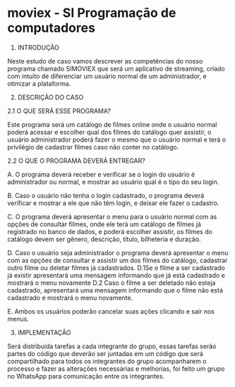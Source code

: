 # moviex - SI Programação de computadores 

1.	 INTRODUÇÃO  
 
 
Neste estudo de caso vamos descrever as competências do nosso programa chamado SIMOVIEX que será um aplicativo de streaming, criado com intuito de diferenciar um usuário normal de um administrador, e otimizar a plataforma. 
 
 
2.	 DESCRIÇÃO DO CASO  
 
 
2.1 O QUE SERÁ ESSE PROGRAMA? 
 
Este programa será um catálogo de filmes online onde o usuário normal poderá acessar e escolher qual dos filmes do catálogo quer assistir, o usuário administrador poderá fazer o mesmo que o usuário normal e terá o privilégio de cadastrar filmes caso não conter no catálogo. 
 
2.2 O QUE O PROGRAMA DEVERÁ ENTREGAR? 
 
A.	O programa deverá receber e verificar se o login do usuário é administrador ou normal, e mostrar ao usuário qual é o tipo do seu login. 
 
B.	Caso o usuário não tenha o login cadastrado, o programa deverá verificar e mostrar a ele que não têm login, e deixar ele fazer o cadastro. 
 
C.	O programa deverá apresentar o menu para o usuário normal com as opções de consultar filmes, onde ele terá um catálogo de filmes já registrado no banco de dados, e poderá escolher assistir, os filmes do catálogo devem ser gênero, descrição, título, bilheteria e duração. 
 
D.	Caso o usuário seja administrador o programa deverá apresentar o menu com as opções de consultar e assistir um dos filmes do catálogo, cadastrar outro filme ou deletar filmes já cadastrados. 
D.1Se o filme a ser cadastrado já existir apresentará uma mensagem informando    que já está cadastrado e mostrará o menu novamente 
D.2 Caso o filme a ser deletado não esteja cadastrado, apresentará uma mensagem informando que o filme não está cadastrado e mostrará o menu novamente. 
 
E.	Ambos os usuários poderão cancelar suas ações clicando e sair nos menus. 
  
 
 
 
3.	IMPLEMENTAÇÃO  
 
Será distribuída tarefas a cada integrante do grupo, essas tarefas serão partes do código que deverão ser juntadas em um código que será compartilhado para todos os integrantes do grupo acompanharem o processo e fazer as alterações necessárias e melhorias, foi feito um grupo no WhatsApp para comunicação entre os integrantes. 

 
